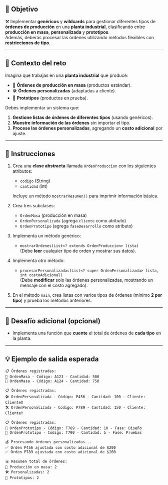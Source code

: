 ## 🎯 Objetivo

⚒️ Implementar **genéricos** y **wildcards** para gestionar diferentes tipos de **órdenes de producción** en una **planta industrial**, clasificando entre **producción en masa**, **personalizada** y **prototipos**.  
Además, deberás procesar las órdenes utilizando métodos flexibles con **restricciones de tipo**.

---

## 🧠 Contexto del reto

Imagina que trabajas en una **planta industrial** que produce:

- 🔧 **Órdenes de producción en masa** (productos estándar).  
- 🛠️ **Órdenes personalizadas** (adaptadas a cliente).  
- 🧪 **Prototipos** (productos en prueba).

Debes implementar un sistema que:

1. **Gestione listas de órdenes de diferentes tipos** (usando genéricos).  
2. **Muestre información de las órdenes** sin importar el tipo.  
3. **Procese las órdenes personalizadas**, agregando un **costo adicional** por ajuste.

---

## 📝 Instrucciones

1. Crea una **clase abstracta** llamada `OrdenProduccion` con los siguientes atributos:

   - `codigo` (String)  
   - `cantidad` (int)

   Incluye un método `mostrarResumen()` para imprimir información básica.

2. Crea tres subclases:

   - `OrdenMasa` (producción en masa)  
   - `OrdenPersonalizada` (agrega `cliente` como atributo)  
   - `OrdenPrototipo` (agrega `faseDesarrollo` como atributo)

3. Implementa un método genérico:

   - `mostrarOrdenes(List<? extends OrdenProduccion> lista)`  
   (Debe **leer** cualquier tipo de orden y mostrar sus datos).

4. Implementa otro método:

   - `procesarPersonalizadas(List<? super OrdenPersonalizada> lista, int costoAdicional)`  
   (Debe **modificar** solo las órdenes personalizadas, mostrando un mensaje con el costo agregado).

5. En el método `main`, crea listas con varios tipos de órdenes (mínimo **2 por tipo**) y prueba los métodos anteriores.

---

## 💪 Desafío adicional (opcional)

- Implementa una función que **cuente** el total de órdenes de **cada tipo** en la planta.

---

## 💡 Ejemplo de salida esperada

```
📋 Órdenes registradas:
🔧 OrdenMasa - Código: A123 - Cantidad: 500
🔧 OrdenMasa - Código: A124 - Cantidad: 750

📋 Órdenes registradas:
🛠️ OrdenPersonalizada - Código: P456 - Cantidad: 100 - Cliente: ClienteX
🛠️ OrdenPersonalizada - Código: P789 - Cantidad: 150 - Cliente: ClienteY

📋 Órdenes registradas:
🧪 OrdenPrototipo - Código: T789 - Cantidad: 10 - Fase: Diseño
🧪 OrdenPrototipo - Código: T790 - Cantidad: 5 - Fase: Pruebas

💰 Procesando órdenes personalizadas...
✅ Orden P456 ajustada con costo adicional de $200
✅ Orden P789 ajustada con costo adicional de $200

📊 Resumen total de órdenes:
🔧 Producción en masa: 2
🛠️ Personalizadas: 2
🧪 Prototipos: 2
